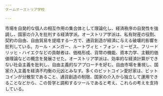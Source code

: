 ```yaml
---
タームオーストリア学校

---
```

市場を自発的な個人の相互作用の集合体として理論化し、経済秩序の自発性を強調し、国家の介入を批判する経済学派。オーストリア学派は、私有財産の役割、契約の自由、自由貿易を提唱する一方で、通貨創造が経済に与える破壊的影響を批判している。カール・メンガー、ルートヴィヒ・フォン・ミーゼス、フリードリッヒ・ハイエクなどの貢献者は、価格形成、貨幣の機能、資本力学、主観的価値理論などの概念を発展させた。オーストリア学派は、効率的な経済計算ができない社会主義を批判し、自由主義的なアプローチを好む。自由市場を重視し、国家介入主義を経済不均衡の元凶とみなす。多くのビットコイン愛好家は、ビットコインが分散型であること、通貨創造の制限、国家の介入から独立して運用できることなどから、この哲学と調和するツールであると考え、これらの考えを支持している。